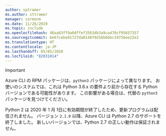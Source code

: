 ```yaml
---
author: sptramer
ms.author: sttramer
manager: carmonm
ms.date: 11/26/2019
ms.topic: include
ms.openlocfilehash: 48aa83ff9a0dffef3563db3a9ca470cf95657357
ms.sourcegitcommit: be67ceba91727da014879d16bbbbc19756ee22e2
ms.translationtype: HT
ms.contentlocale: ja-JP
ms.lasthandoff: 05/05/2020
ms.locfileid: "82031014"
---
```

> [!IMPORTANT]
>
> Azure CLI の RPM パッケージは、`python3` パッケージによって異なります。 お使いのシステムでは、これは Python 3.6.x の要件より前から存在する Python バージョンである可能性があります。 この影響がある場合は、代替の `python3` パッケージを見つけてください。
>
> Python 2 は 2020 年 1 月 1日に有効期間が終了したため、更新プログラムは配信されません。 バージョン `2.1.0` 以降、Azure CLI は Python 2.7 のサポートを終了しました。 新しいバージョンでは、Python 2.7 の正しい動作は保証されません。
